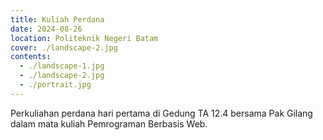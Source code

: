 ```yaml
---
title: Kuliah Perdana
date: 2024-08-26
location: Politeknik Negeri Batam
cover: ./landscape-2.jpg
contents:
  - ./landscape-1.jpg
  - ./landscape-2.jpg
  - ./portrait.jpg
---
```


Perkuliahan perdana hari pertama di Gedung TA 12.4 bersama Pak Gilang dalam mata kuliah
Pemrograman Berbasis Web.